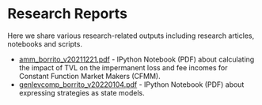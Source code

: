 # Research Reports

Here we share various research-related outputs including research articles, notebooks and scripts.

* [amm_borrito_v20211221.pdf](./amm_borrito_v20211221.pdf) - IPython Notebook (PDF) about calculating the impact of TVL on the impermanent loss and fee incomes for Constant Function Market Makers (CFMM).
* [genlevcomp_borrito_v20220104.pdf](./genlevcomp_borrito_v20220104.pdf) - IPython Notebook (PDF) about expressing strategies as state models.

